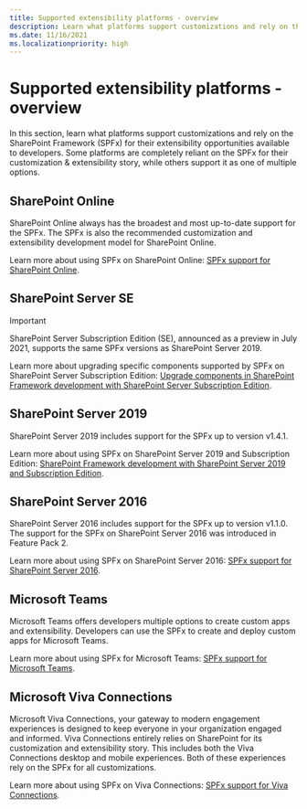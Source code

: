 ```yaml
---
title: Supported extensibility platforms - overview
description: Learn what platforms support customizations and rely on the SharePoint Framework for their extensibility opportunities available to developers.
ms.date: 11/16/2021
ms.localizationpriority: high
---
```


# Supported extensibility platforms - overview

In this section, learn what platforms support customizations and rely on the SharePoint Framework (SPFx) for their extensibility opportunities available to developers. Some platforms are completely reliant on the SPFx for their customization & extensibility story, while others support it as one of multiple options.

## SharePoint Online

SharePoint Online always has the broadest and most up-to-date support for the SPFx. The SPFx is also the recommended customization and extensibility development model for SharePoint Online.

Learn more about using SPFx on SharePoint Online: [SPFx support for SharePoint Online](spfx-sharepoint-online.md).

## SharePoint Server SE

> [!IMPORTANT]
> SharePoint Server Subscription Edition (SE), announced as a preview in July 2021, supports the same SPFx versions as SharePoint Server 2019.

Learn more about upgrading specific components supported by SPFx on SharePoint Server Subscription Edition: [Upgrade components in SharePoint Framework development with SharePoint Server Subscription Edition](sharepoint-subscription-edition-component.md).

## SharePoint Server 2019

SharePoint Server 2019 includes support for the SPFx up to version v1.4.1.

Learn more about using SPFx on SharePoint Server 2019 and Subscription Edition: [SharePoint Framework development with SharePoint Server 2019 and Subscription Edition](sharepoint-2019-and-subscription-edition-support.md).

## SharePoint Server 2016

SharePoint Server 2016 includes support for the SPFx up to version v1.1.0. The support for the SPFx on SharePoint Server 2016 was introduced in Feature Pack 2.

Learn more about using SPFx on SharePoint Server 2016: [SPFx support for SharePoint Server 2016](sharepoint-2016-support.md).

## Microsoft Teams

Microsoft Teams offers developers multiple options to create custom apps and extensibility. Developers can use the SPFx to create and deploy custom apps for Microsoft Teams.

Learn more about using SPFx for Microsoft Teams: [SPFx support for Microsoft Teams](build-for-teams-overview.md).

## Microsoft Viva Connections

Microsoft Viva Connections, your gateway to modern engagement experiences is designed to keep everyone in your organization engaged and informed. Viva Connections entirely relies on SharePoint for its customization and extensibility story. This includes both the Viva Connections desktop and mobile experiences. Both of these experiences rely on the SPFx for all customizations.

Learn more about using SPFx on Viva Connections: [SPFx support for Viva Connections](viva/overview-viva-connections.md).
